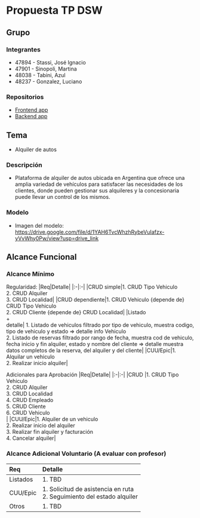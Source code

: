 # Propuesta TP DSW

## Grupo
### Integrantes
* 47894 - Stassi, José Ignacio
* 47901 - Sinopoli, Martina
* 48038 - Tabini, Azul
* 48237 - Gonzalez, Luciano

### Repositorios
* [Frontend app](https://github.com/TP-Desarrollo/Frontend-tp-DSW)
* [Backend app](https://github.com/TP-Desarrollo/Backend-tp-DSW)

## Tema
* Alquiler de autos
### Descripción
* Plataforma de alquiler de autos ubicada en Argentina que ofrece una amplia variedad de vehículos para satisfacer las necesidades de los clientes, donde pueden gestionar sus alquileres y la concesionaria puede llevar un control de los mismos.

### Modelo
* Imagen del modelo: https://drive.google.com/file/d/1YAH6TvcWhzhRybeVuIafzx-yVvWhy0Pw/view?usp=drive_link

## Alcance Funcional 

### Alcance Mínimo

Regularidad:
|Req|Detalle|
|:-|:-|
|CRUD simple|1. CRUD Tipo Vehiculo<br>2. CRUD Alquiler<br>3. CRUD Localidad|
|CRUD dependiente|1. CRUD Vehiculo {depende de} CRUD Tipo Vehiculo<br>2. CRUD Cliente {depende de} CRUD Localidad|
|Listado<br>+<br>detalle| 1. Listado de vehiculos filtrado por tipo de vehiculo, muestra codigo, tipo de vehiculo y estado => detalle info Vehiculo<br> 2. Listado de reservas filtrado por rango de fecha, muestra cod de vehiculo, fecha inicio y fin alquiler, estado y nombre del cliente => detalle muestra datos completos de la reserva, del alquiler y del cliente|
|CUU/Epic|1. Alquilar un vehiculo<br>2. Realizar inicio alquiler|

Adicionales para Aprobación
|Req|Detalle|
|:-|:-|
|CRUD |1. CRUD Tipo Vehiculo<br>2. CRUD Alquiler<br>3. CRUD Localidad<br>4. CRUD Empleado<br>5. CRUD Cliente<br>6. CRUD Vehiculo<br>|
|CUU/Epic|1. Alquiler de un vehiculo<br>2. Realizar inicio del alquiler<br>3. Realizar fin alquiler y facturación <br> 4. Cancelar alquiler|


### Alcance Adicional Voluntario (A evaluar con profesor)

|Req|Detalle|
|:-|:-|
|Listados |1. TBD|
|CUU/Epic|1. Solicitud de asistencia en ruta <br>2. Seguimiento del estado alquiler|
|Otros|1. TBD|
